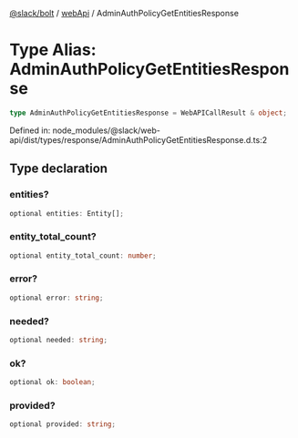 [@slack/bolt](../../../../index.md) / [webApi](../index.md) / AdminAuthPolicyGetEntitiesResponse

# Type Alias: AdminAuthPolicyGetEntitiesResponse

```ts
type AdminAuthPolicyGetEntitiesResponse = WebAPICallResult & object;
```

Defined in: node\_modules/@slack/web-api/dist/types/response/AdminAuthPolicyGetEntitiesResponse.d.ts:2

## Type declaration

### entities?

```ts
optional entities: Entity[];
```

### entity\_total\_count?

```ts
optional entity_total_count: number;
```

### error?

```ts
optional error: string;
```

### needed?

```ts
optional needed: string;
```

### ok?

```ts
optional ok: boolean;
```

### provided?

```ts
optional provided: string;
```
